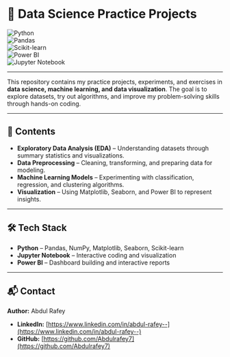 # 🧠 Data Science Practice Projects  

![Python](https://img.shields.io/badge/Python-3.8%2B-blue)  
![Pandas](https://img.shields.io/badge/Pandas-Data%20Analysis-yellowgreen)  
![Scikit-learn](https://img.shields.io/badge/Scikit--learn-ML-orange)  
![Power BI](https://img.shields.io/badge/Power%20BI-Data%20Viz-yellow)  
![Jupyter Notebook](https://img.shields.io/badge/Jupyter-Notebook-orange)  

---

This repository contains my practice projects, experiments, and exercises in **data science, machine learning, and data visualization**. The goal is to explore datasets, try out algorithms, and improve my problem-solving skills through hands-on coding.

---

## 📂 Contents
- **Exploratory Data Analysis (EDA)** – Understanding datasets through summary statistics and visualizations.
- **Data Preprocessing** – Cleaning, transforming, and preparing data for modeling.
- **Machine Learning Models** – Experimenting with classification, regression, and clustering algorithms.
- **Visualization** – Using Matplotlib, Seaborn, and Power BI to represent insights.

---

## 🛠 Tech Stack
- **Python** – Pandas, NumPy, Matplotlib, Seaborn, Scikit-learn
- **Jupyter Notebook** – Interactive coding and visualization
- **Power BI** – Dashboard building and interactive reports

---

## 📬 Contact
**Author:** Abdul Rafey  
- **LinkedIn:** [https://www.linkedin.com/in/abdul-rafey--](https://www.linkedin.com/in/abdul-rafey--)  
- **GitHub:** [https://github.com/Abdulrafey7](https://github.com/Abdulrafey7)  
